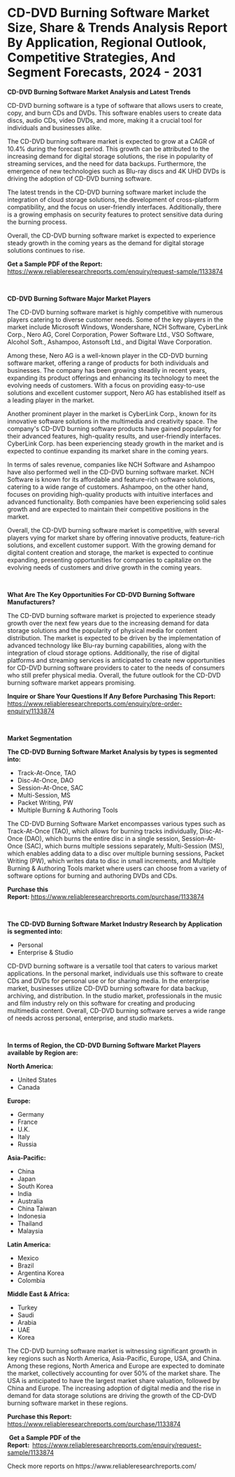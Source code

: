 <p><h1>CD-DVD Burning Software Market Size, Share & Trends Analysis Report By Application, Regional Outlook, Competitive Strategies, And Segment Forecasts, 2024 - 2031</h1></p><p><strong>CD-DVD Burning Software Market Analysis and Latest Trends</strong></p>
<p><p>CD-DVD burning software is a type of software that allows users to create, copy, and burn CDs and DVDs. This software enables users to create data discs, audio CDs, video DVDs, and more, making it a crucial tool for individuals and businesses alike.</p><p>The CD-DVD burning software market is expected to grow at a CAGR of 10.4% during the forecast period. This growth can be attributed to the increasing demand for digital storage solutions, the rise in popularity of streaming services, and the need for data backups. Furthermore, the emergence of new technologies such as Blu-ray discs and 4K UHD DVDs is driving the adoption of CD-DVD burning software.</p><p>The latest trends in the CD-DVD burning software market include the integration of cloud storage solutions, the development of cross-platform compatibility, and the focus on user-friendly interfaces. Additionally, there is a growing emphasis on security features to protect sensitive data during the burning process.</p><p>Overall, the CD-DVD burning software market is expected to experience steady growth in the coming years as the demand for digital storage solutions continues to rise.</p></p>
<p><strong>Get a Sample PDF of the Report:&nbsp;</strong> <a href="https://www.reliableresearchreports.com/enquiry/request-sample/1133874">https://www.reliableresearchreports.com/enquiry/request-sample/1133874</a></p>
<p>&nbsp;</p>
<p><strong>CD-DVD Burning Software Major Market Players</strong></p>
<p><p>The CD-DVD burning software market is highly competitive with numerous players catering to diverse customer needs. Some of the key players in the market include Microsoft Windows, Wondershare, NCH Software, CyberLink Corp., Nero AG, Corel Corporation, Power Software Ltd., VSO Software, Alcohol Soft., Ashampoo, Astonsoft Ltd., and Digital Wave Corporation.</p><p>Among these, Nero AG is a well-known player in the CD-DVD burning software market, offering a range of products for both individuals and businesses. The company has been growing steadily in recent years, expanding its product offerings and enhancing its technology to meet the evolving needs of customers. With a focus on providing easy-to-use solutions and excellent customer support, Nero AG has established itself as a leading player in the market.</p><p>Another prominent player in the market is CyberLink Corp., known for its innovative software solutions in the multimedia and creativity space. The company's CD-DVD burning software products have gained popularity for their advanced features, high-quality results, and user-friendly interfaces. CyberLink Corp. has been experiencing steady growth in the market and is expected to continue expanding its market share in the coming years.</p><p>In terms of sales revenue, companies like NCH Software and Ashampoo have also performed well in the CD-DVD burning software market. NCH Software is known for its affordable and feature-rich software solutions, catering to a wide range of customers. Ashampoo, on the other hand, focuses on providing high-quality products with intuitive interfaces and advanced functionality. Both companies have been experiencing solid sales growth and are expected to maintain their competitive positions in the market.</p><p>Overall, the CD-DVD burning software market is competitive, with several players vying for market share by offering innovative products, feature-rich solutions, and excellent customer support. With the growing demand for digital content creation and storage, the market is expected to continue expanding, presenting opportunities for companies to capitalize on the evolving needs of customers and drive growth in the coming years.</p></p>
<p>&nbsp;</p>
<p><strong>What Are The Key Opportunities For CD-DVD Burning Software Manufacturers?</strong></p>
<p><p>The CD-DVD burning software market is projected to experience steady growth over the next few years due to the increasing demand for data storage solutions and the popularity of physical media for content distribution. The market is expected to be driven by the implementation of advanced technology like Blu-ray burning capabilities, along with the integration of cloud storage options. Additionally, the rise of digital platforms and streaming services is anticipated to create new opportunities for CD-DVD burning software providers to cater to the needs of consumers who still prefer physical media. Overall, the future outlook for the CD-DVD burning software market appears promising.</p></p>
<p><strong>Inquire or Share Your Questions If Any Before Purchasing This Report:</strong> <a href="https://www.reliableresearchreports.com/enquiry/pre-order-enquiry/1133874">https://www.reliableresearchreports.com/enquiry/pre-order-enquiry/1133874</a></p>
<p>&nbsp;</p>
<p><strong>Market Segmentation</strong></p>
<p><strong>The CD-DVD Burning Software Market Analysis by types is segmented into:</strong></p>
<p><ul><li>Track-At-Once, TAO</li><li>Disc-At-Once, DAO</li><li>Session-At-Once, SAC</li><li>Multi-Session, MS</li><li>Packet Writing, PW</li><li>Multiple Burning & Authoring Tools</li></ul></p>
<p><p>The CD-DVD Burning Software Market encompasses various types such as Track-At-Once (TAO), which allows for burning tracks individually, Disc-At-Once (DAO), which burns the entire disc in a single session, Session-At-Once (SAC), which burns multiple sessions separately, Multi-Session (MS), which enables adding data to a disc over multiple burning sessions, Packet Writing (PW), which writes data to disc in small increments, and Multiple Burning & Authoring Tools market where users can choose from a variety of software options for burning and authoring DVDs and CDs.</p></p>
<p><strong>Purchase this Report:&nbsp;</strong><a href="https://www.reliableresearchreports.com/purchase/1133874">https://www.reliableresearchreports.com/purchase/1133874</a></p>
<p>&nbsp;</p>
<p><strong>The CD-DVD Burning Software Market Industry Research by Application is segmented into:</strong></p>
<p><ul><li>Personal</li><li>Enterprise & Studio</li></ul></p>
<p><p>CD-DVD burning software is a versatile tool that caters to various market applications. In the personal market, individuals use this software to create CDs and DVDs for personal use or for sharing media. In the enterprise market, businesses utilize CD-DVD burning software for data backup, archiving, and distribution. In the studio market, professionals in the music and film industry rely on this software for creating and producing multimedia content. Overall, CD-DVD burning software serves a wide range of needs across personal, enterprise, and studio markets.</p></p>
<p>&nbsp;</p>
<p><strong>In terms of Region, the CD-DVD Burning Software Market Players available by Region are:</strong></p>
<p>
    <p> <strong> North America: </strong>
        <ul>
            <li>United States</li>
            <li>Canada</li>
        </ul>
        </p> 
    <p> <strong> Europe: </strong>
        <ul>
            <li>Germany</li>
            <li>France</li>
            <li>U.K.</li>
            <li>Italy</li>
            <li>Russia</li>
        </ul>
        </p> 
    <p> <strong> Asia-Pacific: </strong>
        <ul>
            <li>China</li>
            <li>Japan</li>
            <li>South Korea</li>
            <li>India</li>
            <li>Australia</li>
            <li>China Taiwan</li>
            <li>Indonesia</li>
            <li>Thailand</li>
            <li>Malaysia</li>
        </ul>
        </p> 
    <p> <strong> Latin America: </strong>
        <ul>
            <li>Mexico</li>
            <li>Brazil</li>
            <li>Argentina Korea</li>
            <li>Colombia</li>
        </ul>
        </p> 
    <p> <strong> Middle East & Africa: </strong>
        <ul>
            <li>Turkey</li>
            <li>Saudi</li>
            <li>Arabia</li>
            <li>UAE</li>
            <li>Korea</li>
        </ul>
    </p>
    </p>
<p><p>The CD-DVD burning software market is witnessing significant growth in key regions such as North America, Asia-Pacific, Europe, USA, and China. Among these regions, North America and Europe are expected to dominate the market, collectively accounting for over 50% of the market share. The USA is anticipated to have the largest market share valuation, followed by China and Europe. The increasing adoption of digital media and the rise in demand for data storage solutions are driving the growth of the CD-DVD burning software market in these regions.</p></p>
<p><strong>Purchase this Report: </strong><a href="https://www.reliableresearchreports.com/purchase/1133874">https://www.reliableresearchreports.com/purchase/1133874</a></p>
<p>&nbsp;<strong>Get a Sample PDF of the Report:&nbsp;&nbsp;</strong><a href="https://www.reliableresearchreports.com/enquiry/request-sample/1133874">https://www.reliableresearchreports.com/enquiry/request-sample/1133874</a></p>
<p><strong></strong></p>
<p>Check more reports on https://www.reliableresearchreports.com/</p>
